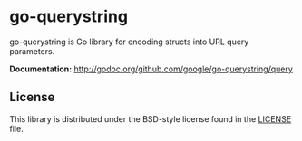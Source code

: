 # go-querystring #

go-querystring is Go library for encoding structs into URL query parameters.

**Documentation:** <http://godoc.org/github.com/google/go-querystring/query>  

## License ##

This library is distributed under the BSD-style license found in the [LICENSE](./LICENSE)
file.
